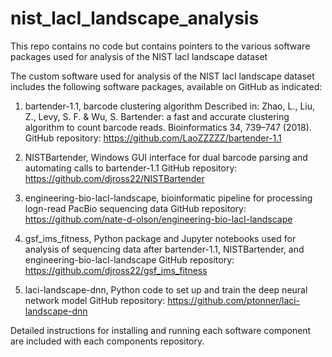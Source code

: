 # nist_lacI_landscape_analysis
This repo contains no code but contains pointers to the various software packages used for analysis of the NIST lacI landscape dataset

The custom software used for analysis of the NIST lacI landscape dataset includes the following 
software packages, available on GitHub as indicated:
1. bartender-1.1, barcode clustering algorithm
		Described in: Zhao, L., Liu, Z., Levy, S. F. & Wu, S. Bartender: a fast and accurate clustering algorithm to count barcode reads. Bioinformatics 34, 739–747 (2018).
		GitHub repository: https://github.com/LaoZZZZZ/bartender-1.1
	
2. NISTBartender, Windows GUI interface for dual barcode parsing and automating calls to bartender-1.1
		GitHub repository: https://github.com/djross22/NISTBartender
	
3. engineering-bio-lacI-landscape, bioinformatic pipeline for processing logn-read PacBio sequencing data
		GitHub repository: https://github.com/nate-d-olson/engineering-bio-lacI-landscape
	
4. gsf_ims_fitness, Python package and Jupyter notebooks used for analysis of sequencing data after bartender-1.1, NISTBartender, and engineering-bio-lacI-landscape
		GitHub repository: https://github.com/djross22/gsf_ims_fitness
	
5. laci-landscape-dnn, Python code to set up and train the deep neural network model
		GitHub repository: https://github.com/ptonner/laci-landscape-dnn
		
		

Detailed instructions for installing and running each software component are included with each components repository.
